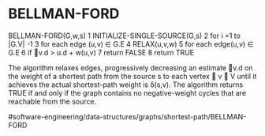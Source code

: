 # BELLMAN-FORD

BELLMAN-FORD(G,w,s)
1 INITIALIZE-SINGLE-SOURCE(G,s)
2 for i =1 to |G.V| -1
3   for each edge (u,v) ∈ G.E 
4     RELAX(u,v,w)
5 for each edge(u,v) ∈ G.E
6   if v.d > u.d + w(u,v)
7      return FALSE 
8 return TRUE

The algorithm relaxes edges, progressively decreasing an estimate v.d on the weight of a shortest path from the source s to each vertex  v ∈ V until it achieves the actual shortest-path weight is δ(s,v). The algorithm returns TRUE if and only if the graph contains no negative-weight cycles that are reachable from the source.

#software-engineering/data-structures/graphs/shortest-path/BELLMAN-FORD

